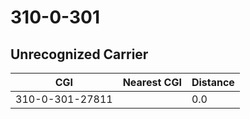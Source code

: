 # 310-0-301
## Unrecognized Carrier


| CGI | Nearest CGI | Distance |
|-----|-------------|----------|
| 310-0-301-27811 |  | 0.0 |
